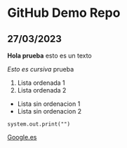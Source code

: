 # GitHub Demo Repo

## 27/03/2023

**Hola prueba** esto es un texto

*Esto es cursiva* prueba

1. Lista ordenada 1
2. Lista ordenada 2

- Lista sin ordenacion 1
- Lista sin ordenacion 2

`system.out.print("")`

[Google.es](hhtps://www.google.com)
